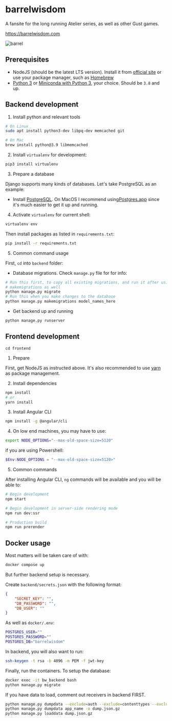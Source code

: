 # barrelwisdom
A fansite for the long running Atelier series, as well as other Gust games.

https://barrelwisdom.com

![barrel](https://barrelwisdom.com/media/main/barrelwisdom.svg)

## Prerequisites

- NodeJS (should be the latest LTS version). Install it from [official site](https://nodejs.org/en/) or use your package manager, such as [Homebrew](https://brew.sh/)
- [Python 3](https://www.python.org/downloads/) or [Miniconda with Python 3](https://docs.conda.io/en/latest/miniconda.html), your choice. Should be `3.8` and up.

## Backend development

1. Install python and relevant tools

```bash
# On Linux
sudo apt install python3-dev libpq-dev memcached git

# On Mac
brew install python@3.9 libmemcached
```

2. Install `virtualenv` for development:

```bash
pip3 install virtualenv
```

3. Prepare a database

Django supports many kinds of databases. Let's take PostgreSQL as an example:

- Install [PostgreSQL](https://www.postgresql.org/download/). On MacOS I recommend using[Postgres.app](https://postgresapp.com/) since it's much easier to get it up and running.

4. Activate `virtualenv` for current shell:

```powershell
virtualenv env
```

Then install packages as listed in `requirements.txt`:

```bash
pip install -r requirements.txt
```

5. Common command usage

First, `cd` into `backend` folder:

- Database migrations. Check `manage.py` file for for info:

```bash
# Run this first, to copy all existing migrations, and run it after using
# makemigrations as well
python manage.py migrate
# Run this when you make changes to the database
python manage.py makemigrations model_names_here
```

- Get backend up and running

```bash
python manage.py runserver
```

## Frontend development

```
cd frontend
```

1. Prepare

First, get NodeJS as instructed above. It's also recommended to use [yarn](https://classic.yarnpkg.com/lang/en/) as package management.

2. Install dependencies

```bash
npm install
# or
yarn install
```

3. Install Angular CLI

```bash
npm install -g @angular/cli
```

4. On low end machines, you may have to use:

```bash
export NODE_OPTIONS="--max-old-space-size=5120"
```

if you are using Powershell:

```powershell
$Env:NODE_OPTIONS = "--max-old-space-size=5120>"
```

5. Common commands

After installing Angular CLI, `ng` commands will be available and you will be able to:

```bash
# Begin development
npm start

# Begin development in server-side rendering mode
npm run dev:ssr

# Production build
npm run prerender
```

## Docker usage

Most matters will be taken care of with:

```bash
docker compose up
```

But further backend setup is necessary.

Create `backend/secrets.json` with the following format:

```json
{
    "SECRET_KEY": "",
    "DB_PASSWORD": "",
    "DB_USER": ""
}
```

As well as `docker/.env`:

```bash
POSTGRES_USER=""
POSTGRES_PASSWORD=""
POSTGRES_DB="barrelwisdom"
```

In backend, you will also want to run:

```bash
ssh-keygen -t rsa -b 4096 -m PEM -f jwt-key
```

Finally, run the containers. To setup the database:

```bash
docker exec -it bw_backend bash
python manage.py migrate
```

If you have data to load, comment out receivers in backend FIRST.

```bash
python manage.py dumpdata --exclude=auth --exclude=contenttypes --exclude=authtoken -o dump.json.gz
python manage.py dumpdata app_name -o dump.json.gz
python manage.py loaddata dump.json.gz
```